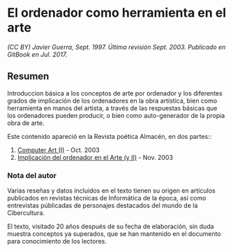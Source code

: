 # El ordenador como herramienta en el arte

_\(CC BY\) Javier Guerra, Sept. 1997. Última revisión Sept. 2003. Publicado en GitBook en Jul. 2017._

## Resumen

Introduccion básica a los conceptos de arte por ordenador y los diferentes grados de implicación de los ordenadores en la obra artística, bien como herramienta en manos del artista, a través de las respuestas básicas que los ordenadores pueden producir, o bien como auto-generador de la propia obra de arte.

Este contenido apareció en la Revista poética Almacén, en dos partes::

1. [Computer Art \(I\)](http://www.librodenotas.com/almacen/Archivos/004652.html#4652) - Oct. 2003
2. [Implicación del ordenador en el Arte \(y II\)](http://www.librodenotas.com/almacen/Archivos/004653.html#004653) - Nov. 2003

### Nota del autor

Varias reseñas y datos incluidos en el texto tienen su origen en artículos publicados en revistas técnicas de Informática de la época, así como entrevistas públicadas de personajes destacados del mundo de la Cibercultura.

El texto, visitado 20 años después de su fecha de elaboración, sin duda muestra conceptos ya superados, que se han mantenido en el documento para conocimiento de los lectores.


